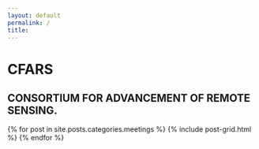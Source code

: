 ```yaml
---
layout: default
permalink: /
title: 
---
```


<div class="page-lead" style="background-image:url(https://cfars.github.io/images/montage.png)">
  <div class="wrap page-lead-content">
	<h1>CFARS</h1>
	<h2>CONSORTIUM FOR ADVANCEMENT OF REMOTE SENSING.</h2>
  </div><!-- /.page-lead-content -->
</div><!-- /.page-lead -->

<div class="tiles">
{% for post in site.posts.categories.meetings %}
	{% include post-grid.html %}
{% endfor %}
</div><!-- /.tiles -->
